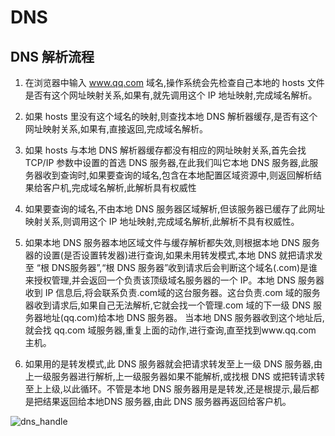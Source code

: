 # DNS  

## DNS 解析流程
1. 在浏览器中输入 www.qq.com 域名,操作系统会先检查自己本地的 hosts 文件是否有这个网址映射关系,如果有,就先调用这个 IP 地址映射,完成域名解析。

2. 如果 hosts 里没有这个域名的映射,则查找本地 DNS 解析器缓存,是否有这个网址映射关系,如果有,直接返回,完成域名解析。

3. 如果 hosts 与本地 DNS 解析器缓存都没有相应的网址映射关系,首先会找 TCP/IP 参数中设置的首选 DNS 服务器,在此我们叫它本地 DNS 服务器,此服务器收到查询时,如果要查询的域名,包含在本地配置区域资源中,则返回解析结果给客户机,完成域名解析,此解析具有权威性

4. 如果要查询的域名,不由本地 DNS 服务器区域解析,但该服务器已缓存了此网址映射关系,则调用这个 IP 地址映射,完成域名解析,此解析不具有权威性。

5. 如果本地 DNS 服务器本地区域文件与缓存解析都失效,则根据本地 DNS 服务器的设置(是否设置转发器)进行查询,如果未用转发模式,本地 DNS 就把请求发至 “根 DNS服务器”,“根 DNS 服务器”收到请求后会判断这个域名(.com)是谁来授权管理,并会返回一个负责该顶级域名服务器的一个 IP。本地 DNS 服务器收到 IP 信息后,将会联系负责.com域的这台服务器。这台负责.com 域的服务器收到请求后,如果自己无法解析,它就会找一个管理.com 域的下一级 DNS 服务器地址(qq.com)给本地 DNS 服务器。 当本地 DNS 服务器收到这个地址后,就会找 qq.com 域服务器,重复上面的动作,进行查询,直至找到www.qq.com 主机。

6. 如果用的是转发模式,此 DNS 服务器就会把请求转发至上一级 DNS 服务器,由上一级服务器进行解析,上一级服务器如果不能解析,或找根 DNS 或把转请求转至上上级,以此循环。不管是本地 DNS 服务器用是是转发,还是根提示,最后都是把结果返回给本地DNS 服务器,由此 DNS 服务器再返回给客户机。

![dns_handle](../pictures/dns_handle.png)

